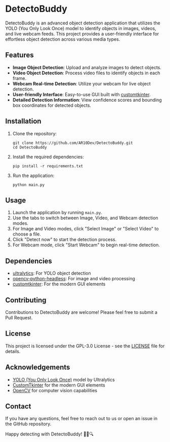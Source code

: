 # DetectoBuddy

<!-- <p align="center">
  <img src="logo.svg" alt="DetectoBuddy Logo" width="200"/>
</p> -->

DetectoBuddy is an advanced object detection application that utilizes the YOLO (You Only Look Once) model to identify objects in images, videos, and live webcam feeds. This project provides a user-friendly interface for effortless object detection across various media types.

## Features

- **Image Object Detection**: Upload and analyze images to detect objects.
- **Video Object Detection**: Process video files to identify objects in each frame.
- **Webcam Real-time Detection**: Utilize your webcam for live object detection.
- **User-friendly Interface**: Easy-to-use GUI built with [customtkinter](https://github.com/TomSchimansky/CustomTkinter).
- **Detailed Detection Information**: View confidence scores and bounding box coordinates for detected objects.

## Installation

1. Clone the repository:

   ```
   git clone https://github.com/AR10Dev/DetectoBuddy.git
   cd DetectoBuddy
   ```

2. Install the required dependencies:

   ```
   pip install -r requirements.txt
   ```

3. Run the application:
   ```
   python main.py
   ```

## Usage

1. Launch the application by running `main.py`.
2. Use the tabs to switch between Image, Video, and Webcam detection modes.
3. For Image and Video modes, click "Select Image" or "Select Video" to choose a file.
4. Click "Detect now" to start the detection process.
5. For Webcam mode, click "Start Webcam" to begin real-time detection.

## Dependencies

- [ultralytics](https://github.com/ultralytics/ultralytics): For YOLO object detection
- [opencv-python-headless](https://github.com/opencv/opencv-python): For image and video processing
- [customtkinter](https://github.com/TomSchimansky/CustomTkinter): For the modern GUI elements

## Contributing

Contributions to DetectoBuddy are welcome! Please feel free to submit a Pull Request.

## License

This project is licensed under the GPL-3.0 License - see the [LICENSE](LICENSE) file for details.

## Acknowledgements

- [YOLO (You Only Look Once)](https://github.com/ultralytics/ultralytics) model by Ultralytics
- [CustomTkinter](https://github.com/TomSchimansky/CustomTkinter) for the modern GUI elements
- [OpenCV](https://opencv.org/) for computer vision capabilities

## Contact

If you have any questions, feel free to reach out to us or open an issue in the GitHub repository.

Happy detecting with DetectoBuddy! 🕵️‍♂️🔍
